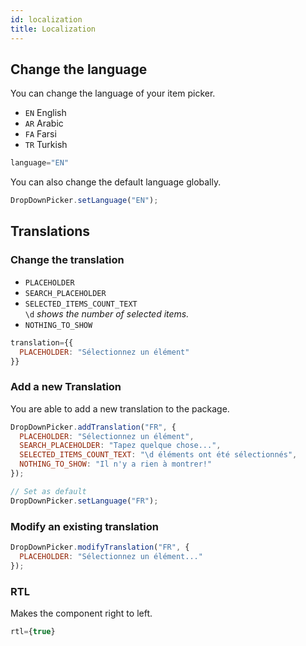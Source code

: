 ```yaml
---
id: localization
title: Localization
---
```


## Change the language
You can change the language of your item picker.
+ `EN` English
+ `AR` Arabic
+ `FA` Farsi
+ `TR` Turkish

```jsx
language="EN"
```

You can also change the default language globally.

```jsx
DropDownPicker.setLanguage("EN");
```

## Translations
### Change the translation
+ `PLACEHOLDER`
+ `SEARCH_PLACEHOLDER`
+ `SELECTED_ITEMS_COUNT_TEXT`  
  `\d` *shows the number of selected items.*
+ `NOTHING_TO_SHOW`

```jsx
translation={{
  PLACEHOLDER: "Sélectionnez un élément"
}}
```

### Add a new Translation
You are able to add a new translation to the package.

```jsx
DropDownPicker.addTranslation("FR", {
  PLACEHOLDER: "Sélectionnez un élément",
  SEARCH_PLACEHOLDER: "Tapez quelque chose...",
  SELECTED_ITEMS_COUNT_TEXT: "\d éléments ont été sélectionnés",
  NOTHING_TO_SHOW: "Il n'y a rien à montrer!"
});

// Set as default
DropDownPicker.setLanguage("FR");
```

### Modify an existing translation
```jsx
DropDownPicker.modifyTranslation("FR", {
  PLACEHOLDER: "Sélectionnez un élément..."
});
```

### RTL
Makes the component right to left.
```jsx
rtl={true}
```